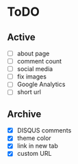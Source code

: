 # ToDO

## Active

- [ ] about page
- [ ] comment count
- [ ] social media
- [ ] fix images
- [ ] Google Analytics
- [ ] short url

## Archive

- [x] DISQUS comments
- [x] theme color
- [x] link in new tab
- [x] custom URL
